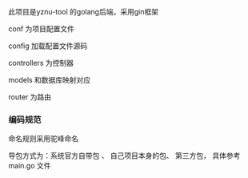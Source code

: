 此项目是yznu-tool 的golang后端，采用gin框架

conf 为项目配置文件

config 加载配置文件源码

controllers 为控制器

models 和数据库映射对应

router 为路由

### 编码规范

命名规则采用驼峰命名

导包方式为：系统官方自带包 、 自己项目本身的包、 第三方包， 具体参考main.go 文件